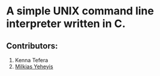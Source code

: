 # A simple UNIX command line interpreter written in C.
## Contributors:
1. Kenna Tefera
1. [Milkias Yeheyis](https://github.com/milkias17)
